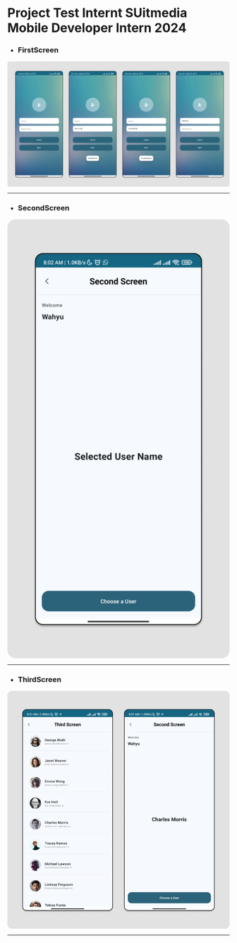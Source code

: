 # Project Test Internt SUitmedia Mobile Developer Intern 2024

- ### FirstScreen
<p align="center">
  <img align="center" src="https://github.com/gilangrizkiputra/Tes-Suitmedia-Mobile/blob/main/app/src/main/res/drawable/firstscreen.png" alt="firstscreen"/>
</p>
<hr>

- ### SecondScreen
<p align="center">
  <img align="center" src="https://github.com/gilangrizkiputra/Tes-Suitmedia-Mobile/blob/main/app/src/main/res/drawable/secondscreen.png" alt="secondscreen"/>
</p>
<hr>

- ### ThirdScreen
<p align="center">
  <img align="center" src="https://github.com/gilangrizkiputra/Tes-Suitmedia-Mobile/blob/main/app/src/main/res/drawable/third_screen.png" alt="thirdscreen"/>
</p>
<hr>
